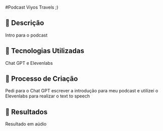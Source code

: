 #Podcast Viyos Travels ;)

## 📒 Descrição
Intro para o podcast

## 🤖 Tecnologias Utilizadas
Chat GPT e Elevenlabs

## 🧐 Processo de Criação
Pedi para o Chat GPT escrever a introdução para meu podcast e utilizei o Elevenlabs para realizar o text to speech

## 🚀 Resultados
Resultado em aúdio
